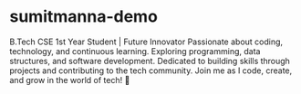 # sumitmanna-demo
B.Tech CSE 1st Year Student | Future Innovator Passionate about coding, technology, and continuous learning. Exploring programming, data structures, and software development. Dedicated to building skills through projects and contributing to the tech community. Join me as I code, create, and grow in the world of tech! 🚀

